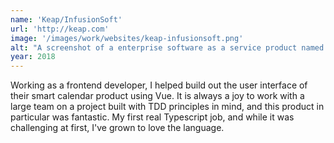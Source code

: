 ```yaml
---
name: 'Keap/InfusionSoft'
url: 'http://keap.com'
image: '/images/work/websites/keap-infusionsoft.png'
alt: "A screenshot of a enterprise software as a service product named Keap. Its colored primarily in light shades of beige with forest green accents with black text and buttons. Its primary navigation has a logo on the left, links for 'Products', 'Features', 'Pricing', and 'Interesting Stuff' as well as links for support and authenticating. Below is a picture of the software itself along with large serif text that reads 'Grow sale with time and automation'"
year: 2018
---
```

Working as a frontend developer, I helped build out the user interface of their smart calendar product using Vue. It is always a joy to work with a large team on a project built with TDD principles in mind, and this product in particular was fantastic. My first real Typescript job, and while it was challenging at first, I've grown to love the language.
